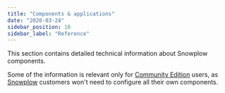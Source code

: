 ```yaml
---
title: "Components & applications"
date: "2020-03-24"
sidebar_position: 10
sidebar_label: "Reference"
---
```


This section contains detailed technical information about Snowplow components.

Some of the information is relevant only for [Community Edition](/docs/get-started/snowplow-community-edition/index.md) users, as [Snowplow](/docs/get-started/snowplow-cdi/index.md) customers won't need to configure all their own components.
